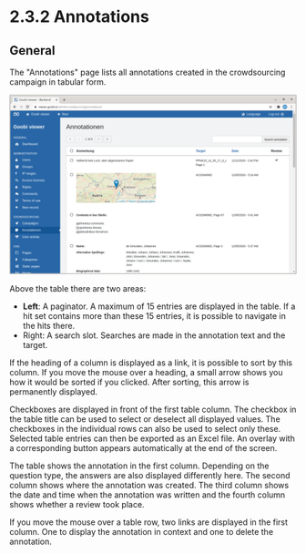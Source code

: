 # 2.3.2 Annotations

## General 

The "Annotations" page lists all annotations created in the crowdsourcing campaign in tabular form.

![Overview of the annotations created in the crowdsourcing campaigns](../../../.gitbook/assets/ui_2.3.2.png)

Above the table there are two areas:

* **Left**: A paginator. A maximum of 15 entries are displayed in the table. If a hit set contains more than these 15 entries, it is possible to navigate in the hits there.
* Right: A search slot. Searches are made in the annotation text and the target.

If the heading of a column is displayed as a link, it is possible to sort by this column. If you move the mouse over a heading, a small arrow shows you how it would be sorted if you clicked. After sorting, this arrow is permanently displayed.

Checkboxes are displayed in front of the first table column. The checkbox in the table title can be used to select or deselect all displayed values. The checkboxes in the individual rows can also be used to select only these. Selected table entries can then be exported as an Excel file. An overlay with a corresponding button appears automatically at the end of the screen.

The table shows the annotation in the first column. Depending on the question type, the answers are also displayed differently here. The second column shows where the annotation was created. The third column shows the date and time when the annotation was written and the fourth column shows whether a review took place.

If you move the mouse over a table row, two links are displayed in the first column. One to display the annotation in context and one to delete the annotation.

